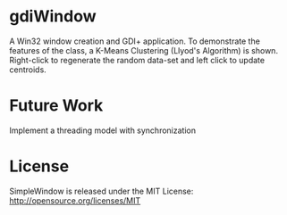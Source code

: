 gdiWindow
============

A Win32 window creation and GDI+ application. To demonstrate the features of the class, a K-Means Clustering (Llyod's Algorithm) is shown. Right-click to regenerate the random data-set and left click to update centroids. 

Future Work
===========

Implement a threading model with synchronization

License
=======
SimpleWindow is released under the MIT License:
http://opensource.org/licenses/MIT